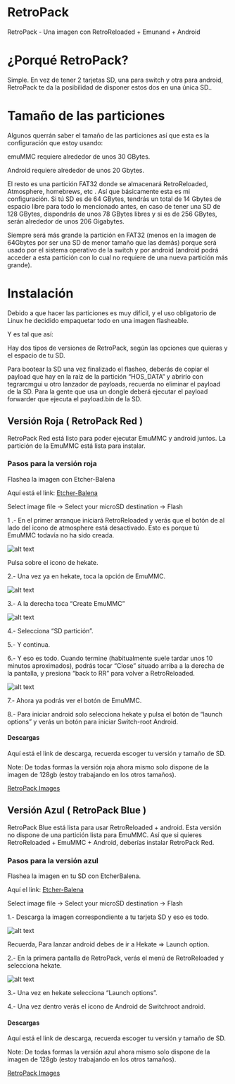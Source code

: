 # RetroPack
RetroPack - Una imagen con RetroReloaded + Emunand + Android

# ¿Porqué RetroPack?

Simple. En vez de tener 2 tarjetas SD, una para switch y otra para android, RetroPack te da la posibilidad de disponer estos dos en una única SD..

# Tamaño de las particiones

Algunos querrán saber el tamaño de las particiones así que esta es la configuración que estoy usando:

emuMMC requiere alrededor de unos 30 GBytes.

Android requiere alrededor de unos  20 Gbytes.

El resto es una partición FAT32 donde se almacenará RetroReloaded, Atmosphere, homebrews, etc .
Así que básicamente esta es mi configuración. Si tú SD es de 64 GBytes, tendrás un total de  14 Gbytes de espacio libre para todo lo mencionado antes, en caso de tener una SD de 128 GBytes, dispondrás de unos 78 GBytes libres y si es de 256 GBytes, serán alrededor de unos 206 Gigabytes.

Siempre será más grande la partición en FAT32 (menos en la imagen de 64Gbytes por ser una SD de menor tamaño que las demás) porque será usado por el sistema operativo de la switch y por android (android podrá acceder a esta partición con lo cual no requiere de una nueva partición más grande).

# Instalación

Debido a que hacer las particiones es muy difícil, y el uso obligatorio de Linux he decidido empaquetar todo en una imagen flasheable.

Y es tal que así:

Hay dos tipos de versiones de RetroPack, según las opciones que quieras y el espacio de tu SD.

Para bootear la SD una vez finalizado el flasheo, deberás de copiar el payload que hay en la raíz de la partición “HOS_DATA” y abrirlo con tegrarcmgui u otro lanzador de payloads, recuerda no eliminar el payload de la SD.
Para la gente que usa un dongle deberá ejecutar el payload forwarder que ejecuta el payload.bin de la SD.

## Versión Roja ( RetroPack Red )

RetroPack Red está listo para poder ejecutar EmuMMC y android juntos. La partición de la EmuMMC está lista para instalar.

### Pasos para la versión roja

Flashea la imagen con Etcher-Balena

Aquí está el link: [Etcher-Balena](https://www.balena.io/etcher/)

Select image file -> Select your microSD destination -> Flash

1 .- En el primer arranque iniciará RetroReloaded y verás que el botón de al lado del icono de atmosphere está desactivado. Esto es porque tú EmuMMC todavía no ha sido creada.

![alt text](rr_boot_v2_noemu.png)

Pulsa sobre el icono de hekate.

2.- Una vez ya en hekate, toca la opción de EmuMMC.

![alt text](hekate1.png)

3.- A la derecha toca “Create EmuMMC”

![alt text](hekate2.png)

4.- Selecciona “SD partición”.

5.- Y continua.

6.- Y eso es todo. Cuando termine (habitualmente suele tardar unos 10 minutos aproximados), podrás tocar “Close” situado arriba a la derecha de la pantalla, y presiona “back to RR” para volver a RetroReloaded.

![alt text](rr_boot_v2.jpg)

7.- Ahora ya podrás ver el botón de EmuMMC.

8.- Para iniciar android solo selecciona hekate y pulsa el botón de “launch options” y verás un botón para iniciar Switch-root Android.

#### Descargas

Aquí está el link de descarga, recuerda escoger tu versión y tamaño de SD.

Note: De todas formas la versión roja ahora mismo solo dispone de la imagen de 128gb (estoy trabajando en los otros tamaños).

[RetroPack Images](https://mega.nz/#F!TvYyGS5D!4CRLomt3FVgD2c4UvcB_fQ)

## Versión Azul ( RetroPack Blue )

RetroPack Blue está lista para usar RetroReloaded + android. Esta versión no dispone de una partición lista para EmuMMC. Así que si quieres RetroReloaded + EmuMMC + Android, deberías instalar RetroPack Red.

### Pasos para la versión azul

Flashea la imagen en tu SD con EtcherBalena.

Aquí el link: [Etcher-Balena](https://www.balena.io/etcher/)

Select image file -> Select your microSD destination -> Flash

1.- Descarga la imagen correspondiente a tu tarjeta SD y eso es todo.

![alt text](rr_boot_v2_noemu.png)

Recuerda, Para lanzar android debes de ir a Hekate => Launch option.

2.- En la primera pantalla de RetroPack, verás el menú de RetroReloaded y selecciona hekate.

![alt text](hekate1.png)

3.- Una vez en hekate selecciona “Launch options”.

4.- Una vez dentro verás el icono de Android de Switchroot android.

#### Descargas

Aquí está el link de descarga, recuerda escoger tu versión y tamaño de SD.

Note: De todas formas la versión azul ahora mismo solo dispone de la imagen de 128gb (estoy trabajando en los otros tamaños).

[RetroPack Images](https://mega.nz/#F!TvYyGS5D!4CRLomt3FVgD2c4UvcB_fQ)

